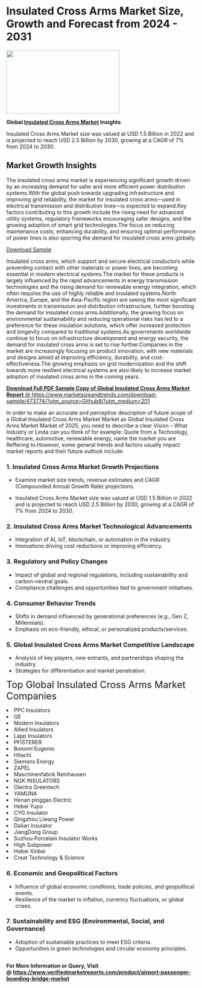 <H1>Insulated Cross Arms Market Size, Growth and Forecast from 2024 - 2031</H1><img class="aligncenter size-medium wp-image-584254" src="https://thirdeyenews.in/wp-content/uploads/2024/09/Global-Market-Research-300x168.jpeg" alt="" width="300" height="168" /><p><strong>Global&nbsp;<a href="https://www.marketsizeandtrends.com/download-sample/473774/?utm_source=Github8j?utm_medium=201">Insulated Cross Arms Market</a> Insights</strong></p><p>Insulated Cross Arms Market size was valued at USD 1.5 Billion in 2022 and is projected to reach USD 2.5 Billion by 2030, growing at a CAGR of 7% from 2024 to 2030.</p><p><h2>Market Growth Insights</h2> <p>The insulated cross arms market is experiencing significant growth driven by an increasing demand for safer and more efficient power distribution systems.With the global push towards upgrading infrastructure and improving grid reliability, the market for insulated cross arms—used in electrical transmission and distribution lines—is expected to expand.Key factors contributing to this growth include the rising need for advanced utility systems, regulatory frameworks encouraging safer designs, and the growing adoption of smart grid technologies.The focus on reducing maintenance costs, enhancing durability, and ensuring optimal performance of power lines is also spurring the demand for insulated cross arms globally.</p> <p><a href="#">Download Sample</a></p> <p>Insulated cross arms, which support and secure electrical conductors while preventing contact with other materials or power lines, are becoming essential in modern electrical systems.The market for these products is largely influenced by the rapid advancements in energy transmission technologies and the rising demand for renewable energy integration, which often requires the use of highly reliable and insulated systems.North America, Europe, and the Asia-Pacific region are seeing the most significant investments in transmission and distribution infrastructure, further boosting the demand for insulated cross arms.Additionally, the growing focus on environmental sustainability and reducing operational risks has led to a preference for these insulation solutions, which offer increased protection and longevity compared to traditional systems.As governments worldwide continue to focus on infrastructure development and energy security, the demand for insulated cross arms is set to rise further.Companies in the market are increasingly focusing on product innovation, with new materials and designs aimed at improving efficiency, durability, and cost-effectiveness.The growing emphasis on grid modernization and the shift towards more resilient electrical systems are also likely to increase market adoption of insulated cross arms in the coming years.</p> <p><a href="#"></p><p><span class=""><strong>Download Full PDF Sample Copy of Global Insulated Cross Arms Market Report</strong> @ <a href="https://www.marketsizeandtrends.com/download-sample/473774/?utm_source=Github8j?utm_medium=201" target="_blank">https://www.marketsizeandtrends.com/download-sample/473774/?utm_source=Github8j?utm_medium=201</a></span></p><p>In order to make an accurate and perceptive description of future scope of a Global&nbsp;Insulated Cross Arms Market Market as Global&nbsp;Insulated Cross Arms Market Market of 2025, you need to describe a clear Vision &ndash; What Industry or Linda can you think of for example: Quote from a Technology, healthcare, automotive, renewable energy, name the market you are Reffering to.However, some general trends and factors usually impact market reports and their future outlook include:</p><h3>1.&nbsp;<strong>Insulated Cross Arms Market Growth Projections</strong></h3><ul><li>Examine market size trends, revenue estimates and CAGR (Compounded Annual Growth Rate) projections.</li><li><p>Insulated Cross Arms Market size was valued at USD 1.5 Billion in 2022 and is projected to reach USD 2.5 Billion by 2030, growing at a CAGR of 7% from 2024 to 2030.</p></li></ul><h3>2.&nbsp;<strong>Insulated Cross Arms Market Technological Advancements</strong></h3><ul><li>Integration of AI, IoT, blockchain, or automation in the industry.</li><li>Innovations driving cost reductions or improving efficiency.</li></ul><h3>3.&nbsp;<strong>Regulatory and Policy Changes</strong></h3><ul><li>Impact of global and regional regulations, including sustainability and carbon-neutral goals.</li><li>Compliance challenges and opportunities tied to government initiatives.</li></ul><h3>4.&nbsp;<strong>Consumer Behavior Trends</strong></h3><ul><li>Shifts in demand influenced by generational preferences (e.g., Gen Z, Millennials).</li><li>Emphasis on eco-friendly, ethical, or personalized products/services.</li></ul><h3>5.&nbsp;<strong>Global Insulated Cross Arms Market Competitive Landscape</strong></h3><ul><li>Analysis of key players, new entrants, and partnerships shaping the industry.</li><li>Strategies for differentiation and market penetration.</li></ul><p data-pm-slice="1 1 []"><span style="color: inherit; font-family: inherit; font-size: 25px;">Top Global Insulated Cross Arms Market Companies</span></p><div class="" data-test-id=""><p><li>PPC Insulators</li><li> GE</li><li> Modern Insulators</li><li> Allied Insulators</li><li> Lapp Insulators</li><li> PFISTERER</li><li> Bonomi Eugenio</li><li> Hitachi</li><li> Siemens Energy</li><li> ZAPEL</li><li> Maschinenfabrik Reinhausen</li><li> NGK INSULATORS</li><li> Olectra Greentech</li><li> YAMUNA</li><li> Henan pinggao Electric</li><li> Hebei Yupo</li><li> CYG Insulator</li><li> Qingzhou Liwang Power</li><li> Dalian Insulator</li><li> JiangDong Group</li><li> Suzhou Porcelain Insulator Works</li><li> High Subpower</li><li> Hebei Xinbei</li><li> Creat Technology & Science</li></p></div><h3>6.&nbsp;<strong>Economic and Geopolitical Factors</strong></h3><ul><li>Influence of global economic conditions, trade policies, and geopolitical events.</li><li>Resilience of the market to inflation, currency fluctuations, or global crises.</li></ul><h3>7.&nbsp;<strong>Sustainability and ESG (Environmental, Social, and Governance)</strong></h3><ul><li>Adoption of sustainable practices to meet ESG criteria.</li><li>Opportunities in green technologies and circular economy principles.</li></ul><h2><strong style="font-size: 14px;">For More Information or Query, Visit @&nbsp;</strong><a style="background-color: #ffffff; font-size: 14px;" href="https://www.marketsizeandtrends.com/report/insulated-cross-arms-market/" target="_blank">https://www.verifiedmarketreports.com/product/airport-passenger-boarding-bridge-market</a></h2>